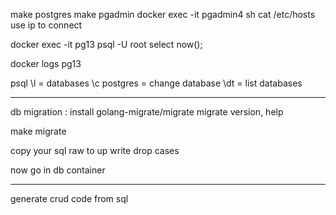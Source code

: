 make postgres
make pgadmin
docker exec -it pgadmin4 sh
cat /etc/hosts
use ip to connect

docker exec -it pg13 psql -U root
select now();

docker logs pg13

psql
\l = databases
\c postgres = change database
\dt = list databases

---

db migration :
install
golang-migrate/migrate
migrate version, help

make migrate

copy your sql raw to up
write drop cases

now go in db container

---

generate crud code from sql
